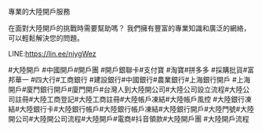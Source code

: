 專業的大陸開戶服務

在面對大陸開戶的挑戰時需要幫助嗎？
我們擁有豐富的專業知識和廣泛的網絡，可以輕鬆解決您的問題。

LINE:https://lin.ee/niygWez

#大陸開戶 #中國開戶#開戶團 #開戶銀聯卡#支付寶 #淘寶#拼多多 #採購批貨#富邦華一 #四大行#工商銀行 #建設銀行#中國銀行#農業銀行#上海銀行開戶
#上海開戶#廈門銀行開戶#廈門開戶#台灣人到大陸開公司#大陸公司設立流程#大陸公司註冊#大陸工商登記#大陸工商註冊#大陸帳戶凍結#大陸帳戶風控
#大陸銀行凍結#大陸銀行卡#大陸銀行帳戶#大陸銀行帳戶凍結#大陸銀行開戶#大陸門號#大陸開公司#大陸開公司流程#大陸開戶#電商#抖音領款#大陸開戶團 #大陸開戶流程
